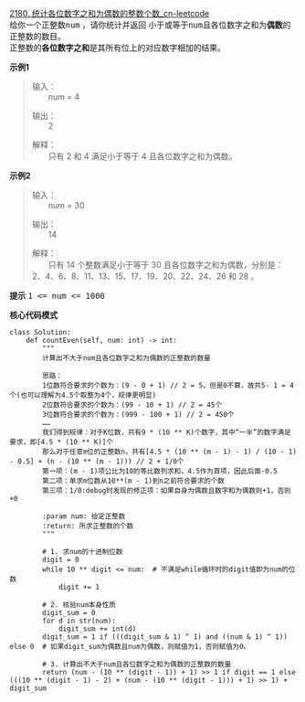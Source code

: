 [2180. 统计各位数字之和为偶数的整数个数_cn-leetcode](https://leetcode.cn/problems/count-integers-with-even-digit-sum/description/)
<br>给你一个正整数<kbd>num</kbd> ，请你统计并返回 小于或等于<kbd>num</kbd>且各位数字之和为**偶数**的正整数的数目。
<br>正整数的**各位数字之和**是其所有位上的对应数字相加的结果。

**示例1**
>输入：
> <br>&emsp;&emsp;num = 4
>
>输出：
> <br>&emsp;&emsp;2
>
>解释：
> <br>&emsp;&emsp;只有 2 和 4 满足小于等于 4 且各位数字之和为偶数。

**示例2**
>输入：
> <br>&emsp;&emsp;num = 30
>
>输出：
> <br>&emsp;&emsp;14
>
>解释：
> <br>&emsp;&emsp;只有 14 个整数满足小于等于 30 且各位数字之和为偶数，分别是： 2、4、6、8、11、13、15、17、19、20、22、24、26 和 28 。

**提示**
<kbd>1 <= num <= 1000</kbd>

**核心代码模式**

```python3
class Solution:
    def countEven(self, num: int) -> int:
        """
        计算出不大于num且各位数字之和为偶数的正整数的数量

        思路：
        1位数符合要求的个数为：(9 - 0 + 1) // 2 = 5，但是0不算，故共5- 1 = 4个(也可以理解为4.5个取整为4个，规律更明显)
        2位数符合要求的个数为：(99 - 10 + 1) // 2 = 45个
        3位数符合要求的个数为：(999 - 100 + 1) // 2 = 450个
        ……
        我们得到规律：对于K位数，共有9 * (10 ** K)个数字，其中“一半”的数字满足要求，即[4.5 * (10 ** K)]个
        那么对于任意m位的正整数n，共有[4.5 * (10 ** (m - 1) - 1) / (10 - 1) - 0.5] + (n - (10 ** (m - 1))) // 2 + 1/0个
        第一项：(m - 1)项公比为10的等比数列求和，4.5作为首项，因此后面-0.5
        第二项：单求m位数从10**(m - 1)到n之前符合要求的个数
        第三项：1/0:debug时发现的修正项：如果自身为偶数且数字和为偶数则+1，否则+0

        :param num: 给定正整数
        :return: 所求正整数的个数
        """

        # 1. 求num的十进制位数
        digit = 0
        while 10 ** digit <= num:  # 不满足while循环时的digit值即为num的位数
            digit += 1

        # 2. 核验num本身性质
        digit_sum = 0
        for d in str(num):
            digit_sum += int(d)
        digit_sum = 1 if (((digit_sum & 1) ^ 1) and ((num & 1) ^ 1)) else 0  # 如果digit_sum为偶数且num为偶数，则赋值为1，否则赋值为0。

        # 3. 计算出不大于num且各位数字之和为偶数的正整数的数量
        return (num - (10 ** (digit - 1)) + 1) >> 1 if digit == 1 else (((10 ** (digit - 1) - 2) + (num - (10 ** (digit - 1))) + 1) >> 1) + digit_sum
```
